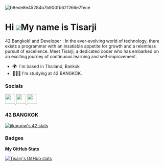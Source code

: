 
![b8ede8e45284b7b900fb621266e7fece](https://github.com/Tisarji/Tisarji/assets/48820052/20dfb966-0ad4-43e2-b123-980905fc4cd7) 

Hi ![](https://user-images.githubusercontent.com/18350557/176309783-0785949b-9127-417c-8b55-ab5a4333674e.gif)My name is Tisarji
===============================================================================================================================

42 Bangkok! and Developer : In the ever-evolving world of technology, there exists a programmer with an insatiable appetite for growth and a relentless pursuit of excellence. Meet Tisarji, a dedicated coder who has embarked on an exciting journey of continuous learning and self-improvement.

* 🌍  I'm based in Thailand, Bankok
* 🧑🏼‍🎓  I'm studying at 42 BANGKOK.

### Socials

<p align="left"> <a href="https://www.facebook.com/MrT407" target="_blank" rel="noreferrer"> <picture> <source media="(prefers-color-scheme: dark)" srcset="https://raw.githubusercontent.com/danielcranney/readme-generator/main/public/icons/socials/facebook-dark.svg" /> <source media="(prefers-color-scheme: light)" srcset="https://raw.githubusercontent.com/danielcranney/readme-generator/main/public/icons/socials/facebook.svg" /> <img src="https://raw.githubusercontent.com/danielcranney/readme-generator/main/public/icons/socials/facebook.svg" width="32" height="32" /> </picture> </a> <a href="https://www.github.com/Tisarji" target="_blank" rel="noreferrer"> <picture> <source media="(prefers-color-scheme: dark)" srcset="https://raw.githubusercontent.com/danielcranney/readme-generator/main/public/icons/socials/github-dark.svg" /> <source media="(prefers-color-scheme: light)" srcset="https://raw.githubusercontent.com/danielcranney/readme-generator/main/public/icons/socials/github.svg" /> <img src="https://raw.githubusercontent.com/danielcranney/readme-generator/main/public/icons/socials/github.svg" width="32" height="32" /> </picture> </a> <a href="http://www.instagram.com/tisarji" target="_blank" rel="noreferrer"> <picture> <source media="(prefers-color-scheme: dark)" srcset="undefined" /> <source media="(prefers-color-scheme: light)" srcset="https://raw.githubusercontent.com/danielcranney/readme-generator/main/public/icons/socials/instagram.svg" /> <img src="https://raw.githubusercontent.com/danielcranney/readme-generator/main/public/icons/socials/instagram.svg" width="32" height="32" /> </picture> </a></p>

### 42 BANGKOK
[![jikarunw's 42 stats](https://badge.mediaplus.ma/landscapes/jikarunw?1337Badge=off&UM6P=off)](https://github.com/oakoudad/badge42)

### Badges

<b>My GitHub Stats</b>

<a href="http://www.github.com/Tisarji"><img src="https://github-readme-stats.vercel.app/api?username=Tisarji&show_icons=true&hide=stars,prs,issues,contribs&title_color=ffffff&text_color=ffffff&icon_color=0891b2&bg_color=000000&hide_border=true&show_icons=true" alt="Tisarji's GitHub stats" /></a>
